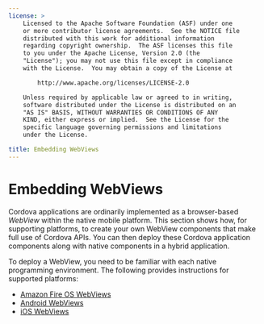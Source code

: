 ```yaml
---
license: >
    Licensed to the Apache Software Foundation (ASF) under one
    or more contributor license agreements.  See the NOTICE file
    distributed with this work for additional information
    regarding copyright ownership.  The ASF licenses this file
    to you under the Apache License, Version 2.0 (the
    "License"); you may not use this file except in compliance
    with the License.  You may obtain a copy of the License at

        http://www.apache.org/licenses/LICENSE-2.0

    Unless required by applicable law or agreed to in writing,
    software distributed under the License is distributed on an
    "AS IS" BASIS, WITHOUT WARRANTIES OR CONDITIONS OF ANY
    KIND, either express or implied.  See the License for the
    specific language governing permissions and limitations
    under the License.

title: Embedding WebViews
---
```


# Embedding WebViews

Cordova applications are ordinarily implemented as a browser-based
_WebView_ within the native mobile platform. This section shows how,
for supporting platforms, to create your own WebView components that
make full use of Cordova APIs. You can then deploy these Cordova
application components along with native components in a hybrid
application.

To deploy a WebView, you need to be familiar with each native
programming environment. The following provides instructions for
supported platforms:

- [Amazon Fire OS WebViews](../../platforms/amazonfireos/webview.html)
- [Android WebViews](../../platforms/android/webview.html)
- [iOS WebViews](../../platforms/ios/webview.html)

